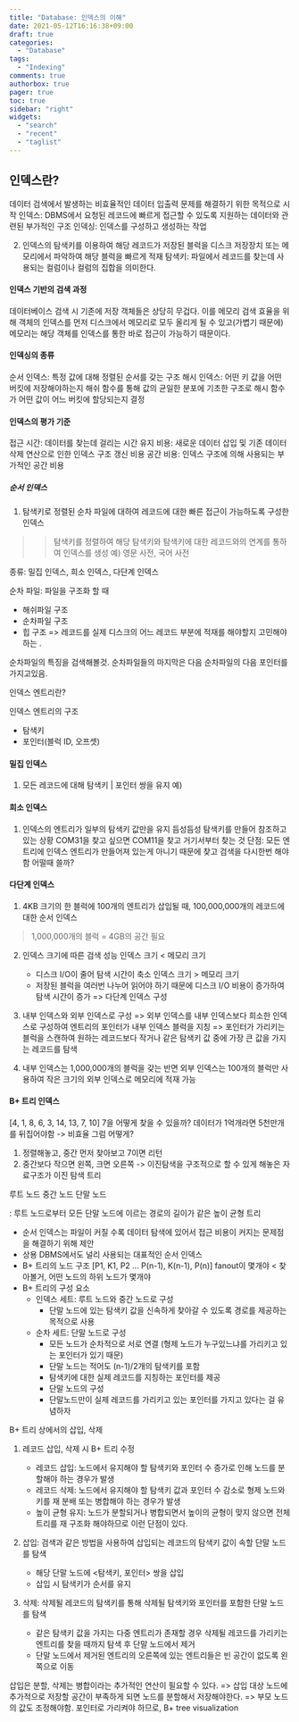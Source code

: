 ```yaml
---
title: "Database: 인덱스의 이해"
date: 2021-05-12T16:16:38+09:00
draft: true
categories:
  - "Database"
tags:
  - "Indexing"
comments: true
authorbox: true
pager: true
toc: true
sidebar: "right"
widgets:
  - "search"
  - "recent"
  - "taglist"
---
```

## 인덱스란?
데이터 검색에서 발생하는 비효율적인 데이터 입출력 문제를 해결하기 위한 목적으로 시작
인덱스: DBMS에서 요청된 레코드에 빠르게 접근할 수 있도록 지원하는 데이터와 관련된 부가적인 구조
인덱싱: 인덱스를 구성하고 생성하는 작업

2. 인덱스의 탐색키를 이용하여 해당 레코드가 저장된 블럭을 디스크 저장장치 또는 메모리에서 파악하여 해당 블럭을
빠르게 적재
탐색키: 파일에서 레코드를 찾는데 사용되는 컬럼이나 컬럼의 집합을 의미한다.
   
#### 인덱스 기반의 검색 과정
데이터베이스 검색 시 기존에 저장 객체들은 상당히 무겁다. 이를 메모리 검색 효율을 위해 객체의 인덱스를 먼저
디스크에서 메모리로 모두 올리게 될 수 있고(가볍기 때문에) 메모리는 해당 객체를 인덱스를 통한 바로 접근이 가능하기 때문이다.

#### 인덱싱의 종류
순서 인덱스: 특정 값에 대해 정렬된 순서를 갖는 구조
해시 인덱스: 어떤 키 값을 어떤 버킷에 저장해야하는지 해쉬 함수를 통해 값의 균일한 분포에 기초한 구조로 해시 함수가 어떤 값이 어느 버킷에 할당되는지 결정

#### 인덱스의 평가 기준
접근 시간: 데이터를 찾는데 걸리는 시간
유지 비용: 새로운 데이터 삽입 및 기존 데이터 삭제 연산으로 인한 인덱스 구조 갱신 비용
공간 비용: 인덱스 구조에 의해 사용되는 부가적인 공간 비용

##### 순서 인덱스
1. 탐색키로 정렬된 순차 파일에 대하여 레코드에 대한 빠른 접근이 가능하도록 구성한 인덱스
>> 탐색키를 정렬하여 해당 탐색키와 탐색키에 대한 레코드와의 연계를 통하여 인덱스를 생성
예) 영문 사전, 국어 사전

종류: 밀집 인덱스, 희소 인덱스, 다단계 인덱스

순차 파일: 파일을 구조화 할 때
- 해쉬파일 구조
- 순차파일 구조
- 힙 구조
=> 레코드를 실제 디스크의 어느 레코드 부분에 적재를 해야할지 고민해야 하는 .

순차파일의 특징을 검색해볼것. 순차파일들의 마지막은 다음 순차파일의 다음 포인터를 가지고있음.

인덱스 엔트리란?

인덱스 엔트리의 구조
- 탐색키
- 포인터(블럭 ID, 오프셋)

#### 밀집 인덱스
1. 모든 레코드에 대해 탐색키 | 포인터 쌍을 유지
예) 
   
#### 희소 인덱스
1. 인덱스의 엔트리가 일부의 탐색키 값만을 유지
듬성듬성 탐색키를 만들어 참조하고 있는 상황
COM31을 찾고 싶으면 COM11을 찾고 거기서부터 찾는 것
단점: 모든 엔트리에 인덱스 엔트리가 만들어져 있는게 아니기 때문에 찾고 검색을 다시한번 해야함
어떨때 쓸까?

#### 다단계 인덱스
1. 4KB 크기의 한 블럭에 100개의 엔트리가 삽입될 때, 100,000,000개의 레코드에 대한 순서 인덱스
> 1,000,000개의 블럭 = 4GB의 공간 필요
2. 인덱스 크기에 따른 검색 성능
인덱스 크기 < 메모리 크기
   - 디스크 I/O이 줄어 탐색 시간이 축소
인덱스 크기 > 메모리 크기
   - 저장된 블럭을 여러번 나누어 읽어야 하기 때문에 디스크 I/O 비용이 증가하여 탐색 시간이 증가
=> 다단계 인덱스 구성

1. 내부 인덱스와 외부 인덱스로 구성
=> 외부 인덱스를 내부 인덱스보다 희소한 인덱스로 구성하여 엔트리의 포인터가 내부 인덱스 블럭을 지칭
=> 포인터가 가리키는 블럭을 스캔하여 원하는 레코드보다 작거나 같은 탐색키 값 중에 가장 큰 값을 가지는 레코드를 탐색
2. 내부 인덱스는 1,000,000개의 블럭을 갖는 반면 외부 인덱스는 100개의 블럭만 사용하여 작은 크기의 외부 인덱스로 메모리에 적재 가능

#### B+ 트리 인덱스
[4, 1, 8, 6, 3, 14, 13, 7, 10] 7을 어떻게 찾을 수 있을까?
데이터가 1억개라면 5천만개를 뒤집어야함 -> 비효율
그럼 어떻게?
1. 정렬해놓고, 중간 먼저 찾아보고 7이면 리턴
2. 중간보다 작으면 왼쪽, 크면 오른쪽
-> 이진탐색을 구조적으로 할 수 있게 해놓은 자료구조가 이진 탐색 트리

루트 노드
중간 노드
단말 노드

: 루트 노드로부터 모든 단말 노드에 이르는 경로의 길이가 같은 높이 균형 트리
- 순서 인덱스는 파일이 커질 수록 데이터 탐색에 있어서 접근 비용이 커지는 문제점을 해결하기 위해 제안
- 상용 DBMS에서도 널리 사용되는 대표적인 순서 인덱스
- B+ 트리의 노드 구조
  [P1, K1, P2 ... P(n-1), K(n-1), P(n)] fanout이 몇개야 < 찾아볼거, 어떤 노드의 하위 노드가 몇개야
- B+ 트리의 구성 요소
    - 인덱스 세트: 루트 노드와 중간 노드로 구성
        - 단말 노드에 있는 탐색키 값을 신속하게 찾아갈 수 있도록 경로를 제공하는 목적으로 사용
    - 순차 세트: 단말 노드로 구성
        - 모든 노드가 순차적으로 서로 연결 (형제 노드가 누구있느냐를 가리키고 있는 포인터가 있기 때문)
        - 단말 노드는 적어도 (n-1)/2개의 탐색키를 포함
        - 탐색키에 대한 실제 레코드를 지칭하는 포인터를 제공
        - 단말 노드의 구성
        - 단말노드만이 실제 레코드를 가리키고 있는 포인터를 가지고 있다는 걸 유념하자

B+ 트리 상에서의 삽입, 삭제
1. 레코드 삽입, 삭제 시 B+ 트리 수정
    - 레코드 삽입: 노드에서 유지해야 할 탐색키와 포인터 수 증가로 인해 노드를 분할해야 하는 경우가 발생
    - 레코드 삭제: 노드에서 유지해야 할 탐색키 값과 포인터 수 감소로 형제 노드와 키를 재 분배 또는 병합해야 하는 경우가 발생
    - 높이 균형 유지: 노드가 분할되거나 병합되면서 높이의 균형이 맞지 않으면 전체 트리를 재 구조화 해야하므로 이런 단점이 있다.

1. 삽입: 검색과 같은 방법을 사용하여 삽입되는 레코드의 탐색키 값이 속할 단말 노드를 탐색
    - 해당 단말 노드에 <탐색키, 포인터> 쌍을 삽입
    - 삽입 시 탐색키가 순서를 유지
2. 삭제: 삭제될 레코드의 탐색키를 통해 삭제될 탐색키와 포인터를 포함한 단말 노드를 탐색
    - 같은 탐색키 값을 가지는 다중 엔트리가 존재할 경우 삭제될 레코드를 가리키는 엔트리를 찾을 때까지 탐색 후 단말 노드에서 제거
    - 단말 노드에서 제거된 엔트리의 오른쪽에 있는 엔트리들은 빈 공간이 없도록 왼쪽으로 이동

삽입은 분할, 삭제는 병합이라는 추가적인 연산이 필요할 수 있다.
=> 삽입 대상 노드에 추가적으로 저장할 공간이 부족하게 되면 노드를 분할해서 저장해야한다.
=> 부모 노드의 값도 조정해야함. 포인터로 가리켜야 하므로, 
B+ tree visualization
